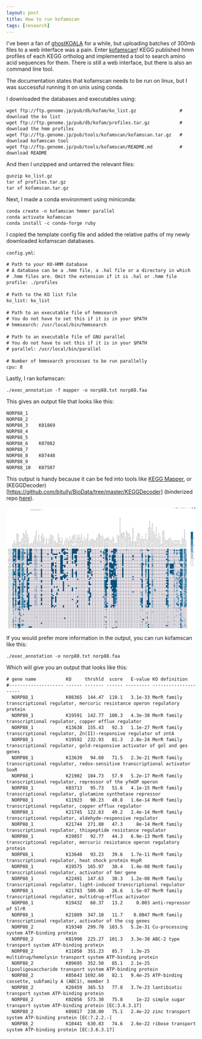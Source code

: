 ```yaml
---
layout: post
title: How to run kofamscan
tags: [research]
---
```


I've been a fan of [ghostKOALA](https://www.kegg.jp/ghostkoala/) for a while, but 
uploading batches of 300mb files to a web interface was a pain.
Enter [kofamscan](https://www.biorxiv.org/content/10.1101/602110v1)! KEGG published hmm
profiles of each KEGG ortholog and implemented a tool to search amino acid sequences for 
them. There is still a web interface, but there is also an command line tool. 

The documentation states that kofamscan needs to be run on linux, but I was successful 
running it on unix using conda. 

I downloaded the databases and executables using:

```
wget ftp://ftp.genome.jp/pub/db/kofam/ko_list.gz				# download the ko list 
wget ftp://ftp.genome.jp/pub/db/kofam/profiles.tar.gz 			# download the hmm profiles
wget ftp://ftp.genome.jp/pub/tools/kofamscan/kofamscan.tar.gz	# download kofamscan tool
wget ftp://ftp.genome.jp/pub/tools/kofamscan/README.md			# download README
```

And then I unzipped and untarred the relevant files:

```
gunzip ko_list.gz
tar xf profiles.tar.gz
tar xf kofamscan.tar.gz
```

Next, I made a conda environment using miniconda:

```
conda create -n kofamscan hmmer parallel
conda activate kofamscan
conda install -c conda-forge ruby
```

I copied the template config file and added the relative paths of my newly downloaded 
kofamscan databases. 

`config.yml`:

```
# Path to your KO-HMM database
# A database can be a .hmm file, a .hal file or a directory in which
# .hmm files are. Omit the extension if it is .hal or .hmm file
profile: ./profiles

# Path to the KO list file
ko_list: ko_list

# Path to an executable file of hmmsearch
# You do not have to set this if it is in your $PATH
# hmmsearch: /usr/local/bin/hmmsearch

# Path to an executable file of GNU parallel
# You do not have to set this if it is in your $PATH
# parallel: /usr/local/bin/parallel

# Number of hmmsearch processes to be run parallelly
cpu: 8
```

Lastly, I ran kofamscan:

```
./exec_annotation -f mapper -o norp88.txt norp88.faa
```

This gives an output file that looks like this:

```
NORP88_1
NORP88_2
NORP88_3	K01869
NORP88_4
NORP88_5
NORP88_6	K07082
NORP88_7
NORP88_8	K07448
NORP88_9
NORP88_10	K07507
```

This output is handy because it can be fed into tools like 
[KEGG Mapper](https://www.genome.jp/kegg/mapper.html), or 
(KEGGDecoder)[https://github.com/bjtully/BioData/tree/master/KEGGDecoder] 
(binderized repo [here](https://github.com/rotheconrad/KEGGDecoder-binder)).

![Example KEGGDecoder output using the kofamscan mapper format](../img/keggdecoder.png)

If you would prefer more information in the output, you can run kofamscan like this:

```
./exec_annotation -o norp88.txt norp88.faa
```

Which will give you an output that looks like this:

```
# gene name           KO     thrshld  score   E-value KO definition
#-------------------- ------ ------- ------ --------- ---------------------
  NORP88_1            K08365  144.47  110.1   3.1e-33 MerR family transcriptional regulator, mercuric resistance operon regulatory protein
  NORP88_1            K19591  142.77  100.3   4.3e-30 MerR family transcriptional regulator, copper efflux regulator
  NORP88_1            K13638  155.43   92.3   1.1e-27 MerR family transcriptional regulator, Zn(II)-responsive regulator of zntA
  NORP88_1            K19592  232.93   81.3   2.8e-24 MerR family transcriptional regulator, gold-responsive activator of gol and ges genes
  NORP88_1            K13639   94.60   71.5   2.3e-21 MerR family transcriptional regulator, redox-sensitive transcriptional activator SoxR
  NORP88_1            K21902  104.73   57.9   5.2e-17 MerR family transcriptional regulator, repressor of the yfmOP operon
  NORP88_1            K03713   95.73   51.6   4.1e-15 MerR family transcriptional regulator, glutamine synthetase repressor
  NORP88_1            K11923   90.23   49.8   1.6e-14 MerR family transcriptional regulator, copper efflux regulator
  NORP88_1            K21745  122.63   49.2   2.4e-14 MerR family transcriptional regulator, aldehyde-responsive regulator
  NORP88_1            K21744  271.80   47.3     8e-14 MerR family transcriptional regulator, thiopeptide resistance regulator
  NORP88_1            K19057   92.77   44.3   6.9e-13 MerR family transcriptional regulator, mercuric resistance operon regulatory protein
  NORP88_1            K13640   93.23   39.6   1.7e-11 MerR family transcriptional regulator, heat shock protein HspR
  NORP88_1            K19575  165.97   30.4   1.4e-08 MerR family transcriptional regulator, activator of bmr gene
  NORP88_1            K22491  147.63   30.3   1.2e-08 MerR family transcriptional regulator, light-induced transcriptional regulator
  NORP88_1            K21743  509.60   26.6   1.5e-07 MerR family transcriptional regulator, multidrug-efflux activator
  NORP88_1            K19432   68.37   13.2     0.003 anti-repressor of SlrR
  NORP88_1            K21089  347.10   11.7    0.0047 MerR family transcriptional regulator, activator of the csg genes
  NORP88_2            K19340  299.70  103.5   5.2e-31 Cu-processing system ATP-binding protein
  NORP88_2            K01990  225.27  101.3   3.3e-30 ABC-2 type transport system ATP-binding protein
  NORP88_2            K11050  351.23   85.7   1.3e-25 multidrug/hemolysin transport system ATP-binding protein
  NORP88_2            K09695  352.50   85.1   2.1e-25 lipooligosaccharide transport system ATP-binding protein
  NORP88_2            K05643 1692.60   82.1   9.4e-25 ATP-binding cassette, subfamily A (ABC1), member 3
  NORP88_2            K20459  365.53   77.8   3.7e-23 lantibiotic transport system ATP-binding protein
  NORP88_2            K02056  573.30   75.8     1e-22 simple sugar transport system ATP-binding protein [EC:3.6.3.17]
  NORP88_2            K09817  238.00   75.1   2.4e-22 zinc transport system ATP-binding protein [EC:7.2.2.-]
  NORP88_2            K10441  630.83   74.6   2.6e-22 ribose transport system ATP-binding protein [EC:3.6.3.17]
```